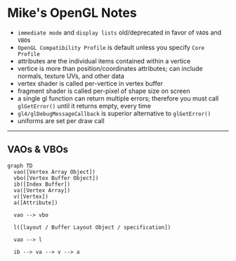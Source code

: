 # Mike's OpenGL Notes

- `immediate mode` and `display lists` old/deprecated in favor of `VAO`s and `VBO`s
- `OpenGL Compatibility Profile` is default unless you specify `Core Profile`
- attributes are the individual items contained within a vertice
- vertice is more than position/coordinates attributes; can include normals, texture UVs, and other data
- vertex shader is called per-vertice in vertex buffer
- fragment shader is called per-pixel of shape size on screen
- a single gl function can return multiple errors; therefore you must call `glGetError()` until it returns empty, every time
- `gl4/glDebugMessageCallback` is superior alternative to `glGetError()`
- uniforms are set per draw call

---
## VAOs & VBOs


```mermaid
graph TD
  vao([Vertex Array Object])
  vbo([Vertex Buffer Object])
  ib([Index Buffer])
  va([Vertex Array])
  v([Vertex])
  a([Attribute])

  vao --> vbo

  l([layout / Buffer Layout Object / specification])

  vao --> l

  ib --> va --> v --> a
```